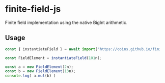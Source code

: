 # finite-field-js
Finite field implementation using the native BigInt arithmetic.

## Usage
```javascript
const { instantiateField } = await import('https://coins.github.io/finite-field-js/src/finite-field.js');

const FieldElement = instantiateField(101n);

const a = new FieldElement(2n);
const b = new FieldElement(13n);
console.log( a.mul(b) )
```